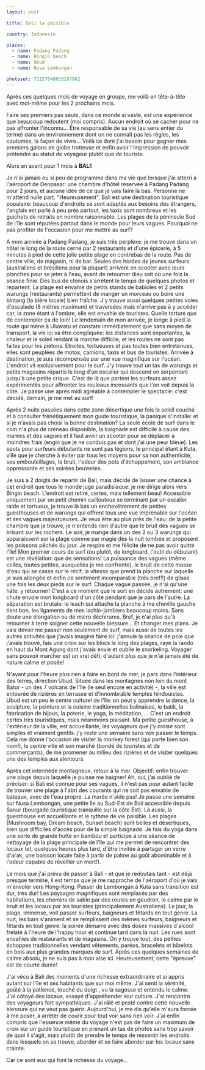```yaml
---
layout: post

title: Bali la paisible

country: Indonesie

places:
  - name: Padang Padang
  - name: Bingin beach
  - name: Ubud
  - name: Nusa Lembongan

photoset: 72157648653197962
---
```


Après ces quelques mois de voyage en groupe, me voilà en tête-à-tête avec moi-même pour les 2 prochains mois.

Faire ses premiers pas seule, dans ce monde si vaste, est une expérience que beaucoup redoutent (moi compris).
Aucun endroit où se cacher pour ne pas affronter l'inconnu...
Être responsable de sa vie (au sens entier du terme) dans un environnement dont on ne connaît pas les règles, les coutumes, la façon de vivre...
Voilà ce dont j'ai besoin pour gagner mes premiers galons de globe trotteuse et enfin avoir l'impression de pouvoir prétendre au statut de voyageur plutôt que de touriste.

Alors en avant pour 1 mois à **BALI**!

Je n'ai jamais eu si peu de programme dans ma vie que lorsque j'ai atterri à l'aéroport de Denpasar: une chambre d'hôtel réservée à Padang Padang pour 2 jours, et aucune idée de ce que je vais faire là bas.
Personne ne m'attend nulle part.
"Heureusement", Bali est une destination touristique populaire: beaucoup d'endroits se sont adaptés aux besoins des étrangers, l'anglais est parlé à peu près partout, les taxis sont nombreux et les guichets de retraits en nombre raisonnable.
Les plages de la péninsule Sud de l'île sont réputées partout dans le monde pour leurs vagues. Pourquoi ne pas profiter de l'occasion pour me mettre au surf?

A mon arrivée à Padang Padang, je suis très perplexe: je me trouve dans un hôtel le long de la route cerné par 2 restaurants et d'une épicerie, à 5 minutes à pied de cette jolie petite plage en contrebas de la route. Pas de centre ville, de magasin, ni de bar. Seules des hordes de jeunes surfeurs (australiens et brésiliens pour la plupart) arrivent en scooter avec leurs planches pour se jeter à l'eau, avant de retourner dieu sait où une fois la séance finie. Des bus de chinois s'arrêtent le temps de quelques photos et repartent. La plage est envahie de petits stands de babioles et 2 petits warungs (restaurants) permettent de manger un morceau ou boire une bintang (la bière locale) bien fraîche. J'y trouve aussi quelques petites voies d'escalade (8 mètres maximum) et traversées mais n'arrive pas à y accéder car, la zone étant à l'ombre, elle est envahie de touristes. Quelle torture que de contempler ça de loin!
Le lendemain de mon arrivée, je longe à pied la route qui mène à Uluwatu et constate immédiatement que sans moyen de transport, la vie ici va être compliquée: les distances sont importantes, la chaleur et le soleil rendant la marche difficile, et les routes ne sont pas faites pour les piétons. Etroites, tortueuses et pas toutes bien entretenues, elles sont peuplées de motos, camions, taxis et bus de touristes. Arrivée à destination, je suis récompensée par une vue magnifique sur l'océan. L'endroit vit exclusivement pour le surf. J'y trouve tout un tas de warungs et petits magasins répartis le long d'un escalier qui descend en serpentant jusqu'à une petite crique. C'est de là que partent les surfeurs assez expérimentés pour affronter les rouleaux incessants que l'on voit depuis la côte. Je passe une après midi agréable à contempler le spectacle: c'est décidé, demain, je me met au surf!

Après 2 nuits passées dans cette zone désertique une fois le soleil couché et à consulter frénétiquement mon guide touristique, la panique s'installe: et si je n'avais pas choisi la bonne destination? La seule école de surf dans le coin n'a plus de créneau disponible, la baignade est difficile à cause des marées et des vagues et il faut avoir un scooter pour se déplacer à moindres frais (engin que je ne conduis pas et dont j'ai une peur bleue). Les spots pour surfeurs débutants ne sont pas légions, le principal étant à Kuta, ville que je cherche à éviter par tous les moyens pour sa non authenticité, ses embouteillages, le bruit, l'odeur des pots d'échappement, son ambiance oppressante et ses soirées beuveries.

Je suis à 2 doigts de repartir de Bali, mais décide de laisser une chance à cet endroit que tous le monde juge paradisiaque: je me dirige alors vers Bingin beach. L'endroit est retiré, certes, mais tellement beau! Accessible uniquement par un petit chemin caillouteux se terminant par un escalier raide et tortueux, je trouve là bas un enchevêtrement de petites guesthouses et de warungs qui offrent tous une vue imprenable sur l'océan et ses vagues majestueuses. Je veux être au plus près de l'eau: de la petite chambre que je trouve, je n'entends rien d'autre que le bruit des vagues se brisant sur les rochers. Le soir, je mange dans un des 2 ou 3 warungs qui apparaissent sur la plage comme par magie dès la nuit tombée et proposent les poissons pêchés du jour. Je respire et me félicite de ne pas avoir quitté l'île!
Mon premier cours de surf (ou plutôt, de longboard, l'outil du débutant) est une révélation: que de sensations! La puissance des vagues (même celles, toutes petites, auxquelles je me confronte), le bruit de cette masse d'eau qui se casse sur le récif, la vitesse que prend la planche sur laquelle je suis allongée et enfin ce sentiment incomparable (très bref!!) de glisse une fois les deux pieds sur le surf. Chaque vague passée, je n'ai qu'une hâte: y retourner!
C'est à ce moment que le sort en décide autrement: une chute envoie mon longboard d'un côté pendant que je pars de l'autre. La séparation est brutale: le leach qui attache la planche à ma cheville gauche tient bon, les ligaments de mes ischio-jambiers beaucoup moins. Sans doute une élongation ou de micro déchirures. Bref, je n'ai plus qu'à retourner à terre soigner cette nouvelle blessure... Et changer mes plans. Je vais devoir me passer non seulement de surf, mais aussi de toutes les autres activités que j'avais imaginé faire ici: j'annule la séance de pole que j'avais trouvé, fais une croix sur les blocs le long des plages, raye la rando en haut du Mont Agung dont j'avais envie et oublie le snorkeling. Voyager sans pouvoir marcher est un vrai défi, d'autant plus que je n'ai jamais été de nature calme et posée!

N'ayant pour l'heure plus rien à faire en bord de mer, je pars dans l'intérieur des terres, direction Ubud. Située dans les montagnes non loin du mont Batur - un des 7 volcans de l'île (le seul encore en activité) -, la ville est entourée de rizières en terrasse et d'innombrable temples hindouistes. Ubud est un peu le centre culturel de l'île: on peut y apprendre la dance, la sculpture, la peinture et la cuisine traditionnelles balinaises, le batik, la fabrication de bijous, la poterie, le yoga, la méditation, ... C'est un endroit certes très touristiques, mais néanmoins plaisant. Ma petite guesthouse, à l'extérieur de la ville, est accueillante, les voyageurs que j'y croise sont simples et vraiment gentils: j'y reste une semaine sans voir passer le temps. Cela me donne l'occasion de visiter la monkey forest (qui porte bien son nom!), le centre ville et son marché (bondé de touristes et de commerçants), de me promener au milieu des rizières et de visiter quelques uns des temples aux alentours.

Après cet intermède montagneux, retour à la mer. Objectif: enfin trouver une plage depuis laquelle je puisse me baigner! Ah, oui, j'ai oublié de préciser: si Bali est connue pour ses vagues, il n'est pas pour autant facile de trouver une plage à l'abri des courants qui ne soit pas envahie de bateaux, avec de l'eau propre. La marée n'aide pas!
Je passe une semaine sur Nusa Lembongan, une petite île au Sud-Est de Bali accessible depuis Sanur (bourgade touristique tranquille sur la côte Est). Là aussi, la guesthouse est accueillante et le rythme de vie paisible. Les plages (Mushroom bay, Dream beach, Sunset beach) sont belles et désertiques, bien que difficiles d'accès pour de la simple baignade. Je fais du yoga dans une sorte de grande hutte en bambou et participe à une séance de nettoyage de la plage principale de l'île qui me permet de rencontrer des locaux (et, quelques heures plus tard, d'être invitée à partager un verre d'arak, une boisson locale faite à partir de palme au goût abominable et à l'odeur capable de réveiller un mort!).

Le mois que j'ai prévu de passer à Bali - et que je redoutais tant - est déjà presque terminé, il est temps que je me rapproche de l'aéroport d'où je vais m'envoler vers Hong-Kong.
Passer de Lembongan à Kuta sans transition est dur, très dur! Les paysages magnifiques sont remplacés par des habitations, les chemins de sable par des routes en goudron, le calme par le bruit et les locaux par les touristes (principalement Australiens). Le jour, la plage, immense, voit passer surfeurs, baigneurs et fêtards en tout genre. La nuit, les bars s'animent et se remplissent des mêmes surfeurs, baigneurs et fêtards en tout genre: la soirée démarre avec des doses massives d'alcool frelaté à l'heure de l'happy hour et continue tard dans la nuit. Les rues sont envahies de restaurants et de magasins. On y trouve tout, des petites échoppes traditionnelles vendant vêtements, paréos, bracelets et bibelots en bois aux plus grandes marques de surf. Après ces quelques semaines de calme absolu, je ne suis pas à mon aise ici. Heureusement, cette "épreuve" est de courte durée!

J'ai vécu à Bali des moments d'une richesse extraordinaire et ai appris autant sur l'île et ses habitants que sur moi même.
J'ai senti la sérénité, goûté à la patience, touché du doigt , vu la sagesse et entendu le calme.
J'ai côtoyé des locaux, essayé d'appréhender leur culture.
J'ai rencontré des voyageurs fort sympathiques.
J'ai râlé et pesté contre cette nouvelle blessure qui ne veut pas guérir. Aujourd'hui, je me dis qu'elle m'aura forcée à me poser, à arrêter de courir pour tout voir sans rien voir.
J'ai enfin compris que l'essence même du voyage n'est pas de faire un maximum de croix sur un guide touristique en prenant un tas de photos sans trop savoir de quoi il s'agit, mais plutôt de prendre le temps de ressentir les endroits dans lesquels on se trouve, aborder et se faire aborder par les locaux sans crainte.

Car ce sont eux qui font la richesse du voyage...
